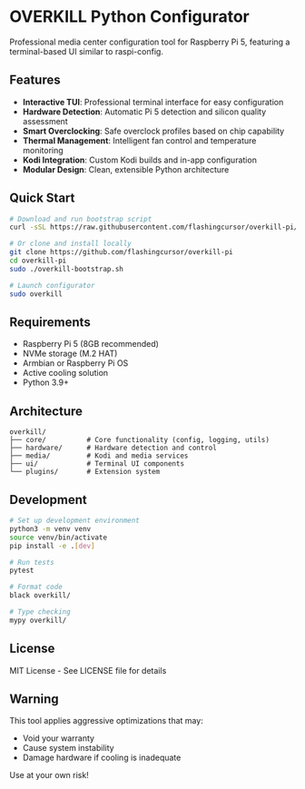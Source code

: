 # OVERKILL Python Configurator

Professional media center configuration tool for Raspberry Pi 5, featuring a terminal-based UI similar to raspi-config.

## Features

- **Interactive TUI**: Professional terminal interface for easy configuration
- **Hardware Detection**: Automatic Pi 5 detection and silicon quality assessment
- **Smart Overclocking**: Safe overclock profiles based on chip capability
- **Thermal Management**: Intelligent fan control and temperature monitoring
- **Kodi Integration**: Custom Kodi builds and in-app configuration
- **Modular Design**: Clean, extensible Python architecture

## Quick Start

```bash
# Download and run bootstrap script
curl -sSL https://raw.githubusercontent.com/flashingcursor/overkill-pi/main/overkill-bootstrap.sh | sudo bash

# Or clone and install locally
git clone https://github.com/flashingcursor/overkill-pi
cd overkill-pi
sudo ./overkill-bootstrap.sh

# Launch configurator
sudo overkill
```

## Requirements

- Raspberry Pi 5 (8GB recommended)
- NVMe storage (M.2 HAT)
- Armbian or Raspberry Pi OS
- Active cooling solution
- Python 3.9+

## Architecture

```
overkill/
├── core/          # Core functionality (config, logging, utils)
├── hardware/      # Hardware detection and control
├── media/         # Kodi and media services
├── ui/            # Terminal UI components
└── plugins/       # Extension system
```

## Development

```bash
# Set up development environment
python3 -m venv venv
source venv/bin/activate
pip install -e .[dev]

# Run tests
pytest

# Format code
black overkill/

# Type checking
mypy overkill/
```

## License

MIT License - See LICENSE file for details

## Warning

This tool applies aggressive optimizations that may:
- Void your warranty
- Cause system instability
- Damage hardware if cooling is inadequate

Use at your own risk!